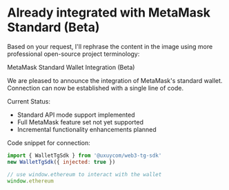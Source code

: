 # Already integrated with MetaMask Standard  (Beta)

Based on your request, I'll rephrase the content in the image using more professional open-source project terminology:

MetaMask Standard Wallet Integration (Beta)

We are pleased to announce the integration of MetaMask's standard wallet. Connection can now be established with a single line of code.

Current Status:
- Standard API mode support implemented
- Full MetaMask feature set not yet supported
- Incremental functionality enhancements planned

Code snippet for connection:
```javascript
import { WalletTgSdk } from '@uxuycom/web3-tg-sdk'
new WalletTgSdk({ injected: true })

// use window.ethereum to interact with the wallet
window.ethereum
```


